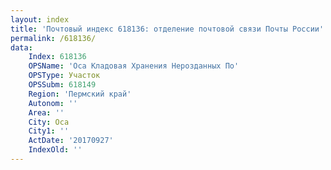 ```yaml
---
layout: index
title: 'Почтовый индекс 618136: отделение почтовой связи Почты России'
permalink: /618136/
data:
    Index: 618136
    OPSName: 'Оса Кладовая Хранения Нерозданных По'
    OPSType: Участок
    OPSSubm: 618149
    Region: 'Пермский край'
    Autonom: ''
    Area: ''
    City: Оса
    City1: ''
    ActDate: '20170927'
    IndexOld: ''
---
```

